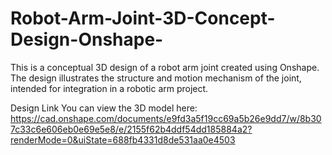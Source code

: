 # Robot-Arm-Joint-3D-Concept-Design-Onshape-
This is a conceptual 3D design of a robot arm joint created using Onshape. The design illustrates the structure and motion mechanism of the joint, intended for integration in a robotic arm project.

Design Link
You can view the 3D model here: [ https://cad.onshape.com/documents/e9fd3a5f19cc69a5b26e9dd7/w/8b307c33c6e606eb0e69e5e8/e/2155f62b4ddf54dd185884a2?renderMode=0&uiState=688fb4331d8de531aa0e4503 ](#)
